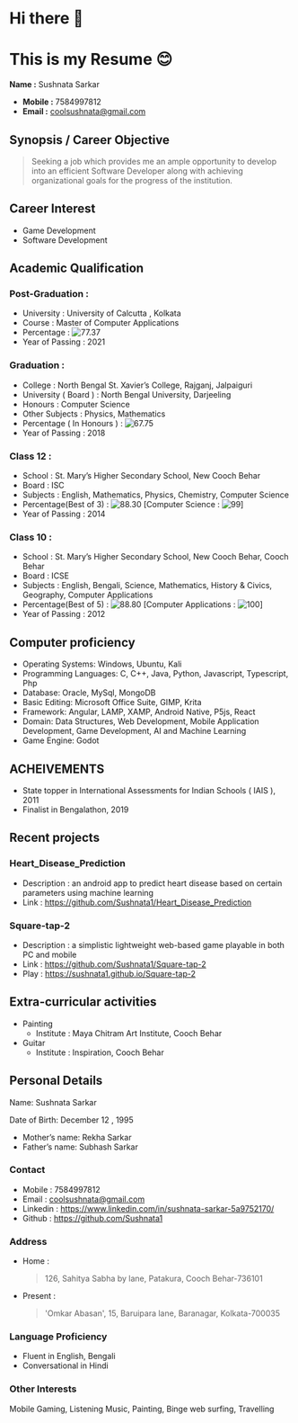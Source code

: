 # Hi there 👋
# This is my Resume 😊

**Name :** Sushnata Sarkar

- **Mobile :** 7584997812
- **Email :** coolsushnata@gmail.com 


## Synopsis / Career Objective
> Seeking a job which provides me an ample opportunity to develop into an efficient Software Developer along with achieving organizational goals for the progress of the institution.

## Career Interest
- Game Development
- Software Development

## Academic Qualification

### Post-Graduation :
- University : University of Calcutta , Kolkata
- Course : Master of  Computer Applications
- Percentage : ![77.37](https://progress-bar.xyz/77/)
- Year of Passing : 2021

### Graduation :
- College : North Bengal St. Xavier’s College, Rajganj, Jalpaiguri
- University ( Board ) : North Bengal University, Darjeeling
- Honours : Computer Science
- Other Subjects : Physics, Mathematics
- Percentage ( In Honours ) : ![67.75](https://progress-bar.xyz/68/) 
- Year of Passing : 2018

### Class 12 :
- School : St. Mary’s Higher Secondary School, New Cooch Behar
- Board : ISC
- Subjects :  English, Mathematics, Physics, Chemistry, Computer Science
- Percentage(Best of 3) : ![88.30](https://progress-bar.xyz/88/)  [Computer Science : ![99](https://progress-bar.xyz/99/)]
- Year of Passing : 2014

### Class 10 :
- School : St. Mary’s Higher Secondary School, New Cooch Behar, Cooch Behar
- Board : ICSE
- Subjects : English, Bengali, Science, Mathematics, History & Civics, Geography, Computer Applications
- Percentage(Best of 5) : ![88.80](https://progress-bar.xyz/89/) [Computer Applications : ![100](https://progress-bar.xyz/100/)] 
- Year of Passing : 2012

## Computer proficiency
- Operating Systems: Windows, Ubuntu, Kali
- Programming Languages: C, C++, Java, Python, Javascript, Typescript, Php
- Database: Oracle, MySql, MongoDB
- Basic Editing: Microsoft Office Suite, GIMP, Krita
- Framework: Angular, LAMP, XAMP, Android Native, P5js, React
- Domain: Data Structures, Web Development, Mobile Application Development, Game Development, AI and Machine Learning
- Game Engine: Godot

## ACHEIVEMENTS
- State topper in International Assessments for Indian Schools ( IAIS ), 2011
- Finalist in Bengalathon, 2019

## Recent projects

### Heart_Disease_Prediction
- Description : an android app to predict heart disease based on certain parameters using machine learning
- Link : https://github.com/Sushnata1/Heart_Disease_Prediction

### Square-tap-2
- Description : a simplistic lightweight web-based game playable in both PC and mobile
- Link : https://github.com/Sushnata1/Square-tap-2
- Play : https://sushnata1.github.io/Square-tap-2

## Extra-curricular activities
- Painting 
    - Institute : Maya Chitram Art Institute, Cooch Behar
- Guitar 
    - Institute : Inspiration, Cooch Behar

## Personal Details
Name: Sushnata Sarkar

Date of Birth: December 12 , 1995

- Mother’s name: Rekha Sarkar
- Father’s name: Subhash Sarkar

### Contact
- Mobile : 7584997812
- Email : coolsushnata@gmail.com
- Linkedin : https://www.linkedin.com/in/sushnata-sarkar-5a9752170/
- Github : https://github.com/Sushnata1		

### Address	
- Home : 
    > 126, Sahitya Sabha by lane,
    > Patakura,
    > Cooch Behar-736101

- Present :
    >'Omkar Abasan',
    > 15, Baruipara lane,
    > Baranagar,
    > Kolkata-700035	

### Language Proficiency 
- Fluent in English, Bengali
- Conversational in Hindi

### Other Interests
Mobile Gaming, Listening Music, Painting, Binge web surfing, Travelling






<!--
**Sushnata1/Sushnata1** is a ✨ _special_ ✨ repository because its `README.md` (this file) appears on your GitHub profile.

Here are some ideas to get you started:

- 🔭 I’m currently working on ...
- 🌱 I’m currently learning ...
- 👯 I’m looking to collaborate on ...
- 🤔 I’m looking for help with ...
- 💬 Ask me about ...
- 📫 How to reach me: ...
- 😄 Pronouns: ...
- ⚡ Fun fact: ...
-->
